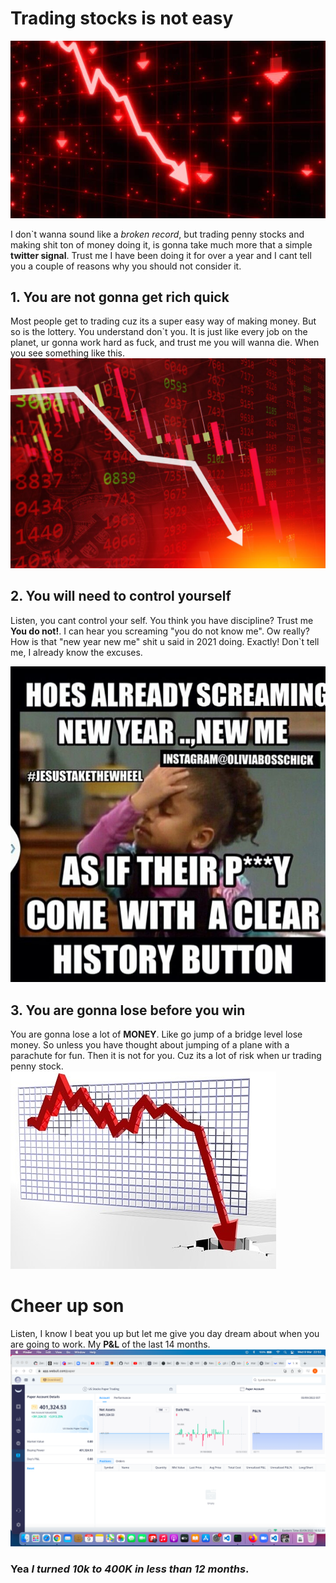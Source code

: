 # Trading stocks is not easy

![down ward trend](Images/inline_image_preview.jpeg)

I don`t wanna sound like a _broken record_, but trading penny stocks and making shit ton of money doing it, is gonna take much more that a simple **twitter signal**. Trust me I have been doing it for over a year and I cant tell you a couple of reasons why you should not consider it.

## 1. You are not gonna get rich quick

Most people get to trading cuz its a super easy way of making money. But so is the lottery. You understand don`t you. It is just like every job on the planet, ur gonna work hard as fuck, and trust me you will wanna die. When you see something like this.
![image of a downward trend](Images/0x0.jpeg)

## 2. You will need to control yourself

Listen, you cant control your self. You think you have discipline? Trust me **You do not!**. I can hear you screaming "you do not know me". Ow really? How is that "new year new me" shit u said in 2021 doing. Exactly! Don`t tell me, I already know the excuses.

![a funny meme](Images/meme.jpeg)

## 3. You are gonna lose before you win

You are gonna lose a lot of **MONEY**. Like go jump of a bridge level lose money. So unless you have thought about jumping of a plane with a parachute for fun. Then it is not for you. Cuz its a lot of risk when ur trading penny stock.
![Image of a stock crash](images/../Images/the_stock_market_crash_picture_165498.jpeg)

# Cheer up son

Listen, I know I beat you up but let me give you day dream about when you are going to work. My **P&L** of the last 14 months.
![a screenshot of a trading account](Images/Screenshot%202022-03-09%20at%2022.52.20.png)

### Yea **_I turned 10k to 400K in less than 12 months_**.

